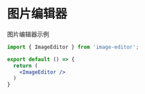 # 图片编辑器

图片编辑器示例

```jsx
import { ImageEditor } from 'image-editor';

export default () => {
  return (
    <ImageEditor />
  )
}
```

